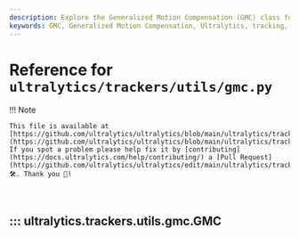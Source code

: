```yaml
---
description: Explore the Generalized Motion Compensation (GMC) class for tracking and object detection with methods like ORB, SIFT, ECC, and more.
keywords: GMC, Generalized Motion Compensation, Ultralytics, tracking, object detection, ORB, SIFT, ECC, Sparse Optical Flow, computer vision, video frames
---
```


# Reference for `ultralytics/trackers/utils/gmc.py`

!!! Note

    This file is available at [https://github.com/ultralytics/ultralytics/blob/main/ultralytics/trackers/utils/gmc.py](https://github.com/ultralytics/ultralytics/blob/main/ultralytics/trackers/utils/gmc.py). If you spot a problem please help fix it by [contributing](https://docs.ultralytics.com/help/contributing/) a [Pull Request](https://github.com/ultralytics/ultralytics/edit/main/ultralytics/trackers/utils/gmc.py) 🛠️. Thank you 🙏!

<br>

## ::: ultralytics.trackers.utils.gmc.GMC

<br><br>
